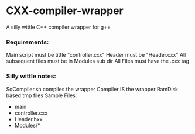 # CXX-compiler-wrapper

A silly wittle C++ compiler wrapper for g++

### Requirements:
Main script must be tittle "controller.cxx"
Header must be "Header.cxx"
All subsequent files must be in Modules sub dir
All Files must have the .cxx tag

### Silly wittle notes:
SqCompiler.sh compiles the wrapper
Compiler IS the wrapper
RamDisk based tmp files
Sample Files:
  - main
  - controller.cxx
  - Header.hxx
  - Modules/*
